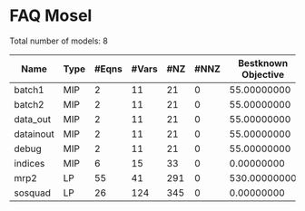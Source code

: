 #  FAQ Mosel

Total number of models:   8

| Name      | Type | #Eqns | #Vars | #NZ | #NNZ | Bestknown Objective |
|-----------|------|-------|-------|-----|------|---------------------|
| batch1    | MIP  | 2     | 11    | 21  | 0    | 55.00000000         |
| batch2    | MIP  | 2     | 11    | 21  | 0    | 55.00000000         |
| data_out  | MIP  | 2     | 11    | 21  | 0    | 55.00000000         |
| datainout | MIP  | 2     | 11    | 21  | 0    | 55.00000000         |
| debug     | MIP  | 2     | 11    | 21  | 0    | 55.00000000         |
| indices   | MIP  | 6     | 15    | 33  | 0    | 0.00000000          |
| mrp2      | LP   | 55    | 41    | 291 | 0    | 530.00000000        |
| sosquad   | LP   | 26    | 124   | 345 | 0    | 0.00000000          |